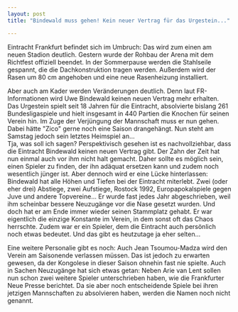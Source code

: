 ```yaml
---
layout: post
title: "Bindewald muss gehen! Kein neuer Vertrag für das Urgestein..."

---
```


Eintracht Frankfurt befindet sich im Umbruch: Das wird zum einen am neuen Stadion deutlich. Gestern wurde der Rohbau der Arena mit dem Richtfest offiziell beendet. In der Sommerpause werden die Stahlseile gespannt, die die Dachkonstruktion tragen werden. Außerdem wird der Rasen um 80 cm angehoben und eine neue Rasenheizung installiert.

Aber auch am Kader werden Veränderungen deutlich. Denn laut FR-Informationen wird Uwe Bindewald keinen neuen Vertrag mehr erhalten. Das Urgestein spielt seit 18 Jahren für die Eintracht, absolvierte bislang 261 Bundesligaspiele und hielt insgesamt in 440 Partien die Knochen für seinen Verein hin. Im Zuge der Verjüngung der Mannschaft muss er nun gehen. Dabei hätte "Zico" gerne noch eine Saison drangehängt. Nun steht am Samstag jedoch sein letztes Heimspiel an...  
Tja, was soll ich sagen? Perspektivisch gesehen ist es nachvollziehbar, dass die Eintracht Bindewald keinen neuen Vertrag gibt. Der Zahn der Zeit hat nun einmal auch vor ihm nicht halt gemacht. Daher sollte es möglich sein, einen Spieler zu finden, der ihn adäquat ersetzen kann und zudem noch wesentlich jünger ist. Aber dennoch wird er eine Lücke hinterlassen: Bindewald hat alle Höhen und Tiefen bei der Eintracht miterlebt. Zwei (oder eher drei) Abstiege, zwei Aufstiege, Rostock 1992, Europapokalspiele gegen Juve und andere Topvereine... Er wurde fast jedes Jahr abgeschrieben, weil ihm scheinbar bessere Neuzugänge vor die Nase gesetzt wurden. Und doch hat er am Ende immer wieder seinen Stammplatz gehabt. Er war eigentlich die einzige Konstante im Verein, in dem sonst oft das Chaos herrschte. Zudem war er ein Spieler, dem die Eintracht auch persönlich noch etwas bedeutet. Und das gibt es heutzutage ja eher selten...

Eine weitere Personalie gibt es noch: Auch Jean Tsoumou-Madza wird den Verein am Saisonende verlassen müssen. Das ist jedoch zu erwarten gewesen, da der Kongolese in dieser Saison ohnehin fast nie spielte. Auch in Sachen Neuzugänge hat sich etwas getan: Neben Arie van Lent sollen nun schon zwei weitere Spieler unterschrieben haben, wie die Frankfurter Neue Presse berichtet. Da sie aber noch entscheidende Spiele bei ihren jetzigen Mannschaften zu absolvieren haben, werden die Namen noch nicht genannt.
